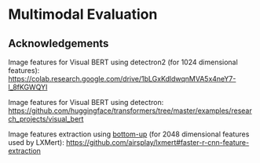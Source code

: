 # Multimodal Evaluation

## Acknowledgements

Image features for Visual BERT using detectron2 (for 1024 dimensional features): https://colab.research.google.com/drive/1bLGxKdldwqnMVA5x4neY7-l_8fKGWQYI

Image features for Visual BERT using detectron: https://github.com/huggingface/transformers/tree/master/examples/research_projects/visual_bert

Image features extraction using [bottom-up](https://github.com/peteanderson80/bottom-up-attention) (for 2048 dimensional features used by LXMert): https://github.com/airsplay/lxmert#faster-r-cnn-feature-extraction
